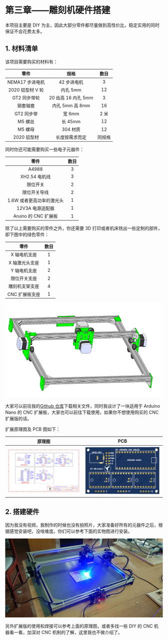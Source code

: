 # 第三章——雕刻机硬件搭建

本项目主要是 DIY 为主，因此大部分零件都尽量做到高性价比，稳定实用的同时保证不会花费太多。

## 1. 材料清单

该项目需要购买的材料有：

|       零件       |        规格         |  数目  |
| :--------------: | :-----------------: | :----: |
| NEMA17 步进电机  |     42 步进电机     |   3    |
| 2020 铝型材 V 轮 |      内孔 5mm       |   12   |
|   GT2 同步带轮   | 20 齿高 16 内孔 5mm |   3    |
|     钢套轴套     |   内孔 5mm 高 8mm   |   16   |
|    GT2 同步带    |       宽 6mm        |  2 米  |
|     M5 螺丝      |       长 45mm       |   12   |
|     M5 螺母      |      304 材质       |   12   |
|   2020 铝型材    |   长度按需求而定    | 同规格 |

同时你还可能需要购买一些电子元器件：

|           零件            | 数目 |
| :-----------------------: | :--: |
|           A4988           |  3   |
|       XH2.54 电机线       |  3   |
|         限位开关          |  2   |
|       限位开关导线        |  2   |
| 1.6W 或者更高功率的激光头 |  1   |
|     12V3A 电源适配器      |  1   |
|   Aruino 的 CNC 扩展板    |  1   |

除了以上需要购买的零件之外，你还需要 3D 打印或者机床铣出一些定制的部件，即下图中的绿色零件：

|      零件      | 数目 |
| :------------: | :--: |
|  X 轴电机支座  |  1   |
| X 轴激光头支座 |  1   |
|  Y 轴电机支座  |  2   |
|  限位开关支座  |  2   |
| 雕刻机支架支座 |  4   |
| CNC 扩展板支座 |  1   |

![3D viewer](Images/0-3.png)

大家可以前往我的[Github 仓库](https://github.com/MR-Addict/CNC-Laser-Engraver.git)下载相关文件，同时我设计了一块适用于 Arduino Nano 的 CNC 扩展板，大家也可以前往下载使用，如果你不想使用购买的 CNC 扩展版的话。

扩展原理图及 PCB 图如下：

|            原理图            |          PCB           |
| :--------------------------: | :--------------------: |
| ![SCHEMATIC](Images/2-1.png) | ![PCB](Images/2-2.png) |

## 2. 搭建硬件

因为我没有视频，我制作的时候也没有拍照片，大家准备好所有的元器件之后，根据感觉安装吧，没啥难度。你们可以参考下面的实物图进行安装。

![Assemble process](Images/0-2.jpg)

另外扩展版的使用和焊接可以参考上面的原理图，或者多找一些 DIY 的 CNC 机器看一看，加深对 CNC 机制的了解，这里我也不做介绍了。
